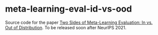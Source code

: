 # meta-learning-eval-id-vs-ood
Source code for the paper [Two Sides of Meta-Learning Evaluation: In vs. Out of Distribution](https://arxiv.org/abs/2102.11503). 
To be released soon after NeurIPS 2021. 
